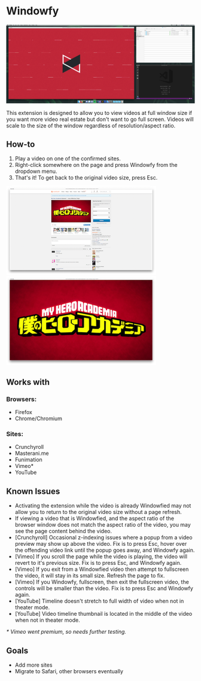 # Windowfy
![Main](assets/docs/screenshots/screenshot_1.png)

This extension is designed to allow you to view videos at full window size if you want more video real estate but don't want to go full screen. Videos will scale to the size of the window regardless of resolution/aspect ratio.

## How-to

1. Play a video on one of the confirmed sites.
2. Right-click somewhere on the page and press Windowfy from the dropdown menu.
3. That's it! To get back to the original video size, press Esc.


![Main](assets/docs/screenshots/screenshot_2.png) ![Main](assets/docs/screenshots/screenshot_3.png)
## Works with

### Browsers:
- Firefox
- Chrome/Chromium

### Sites:
- Crunchyroll
- Masterani.me
- Funimation
- Vimeo*
- YouTube

## Known Issues

- Activating the extension while the video is already Windowfied may not allow you to return to the original video size without a page refresh.
- If viewing a video that is Windowfied, and the aspect ratio of the browser window does not match the aspect ratio of the video, you may see the page content behind the video.
- [Crunchyroll] Occasional z-indexing issues where a popup from a video preview may show up above the video. Fix is to press Esc, hover over the offending video link until the popup goes away, and Windowfy again.
- [Vimeo] If you scroll the page while the video is playing, the video will revert to it's previous size. Fix is to press Esc, and Windowfy again.
- [Vimeo] If you exit from a Windowfied video then attempt to fullscreen the video, it will stay in its small size. Refresh the page to fix.
- [Vimeo] If you Windowfy, fullscreen, then exit the fullscreen video, the controls will be smaller than the video. Fix is to press Esc and Windowfy again.
- [YouTube] Timeline doesn't stretch to full width of video when not in theater mode.
- [YouTube] Video timeline thumbnail is located in the middle of the video when not in theater mode.  

_* Vimeo went premium, so needs further testing._

## Goals

- Add more sites
- Migrate to Safari, other browsers eventually

